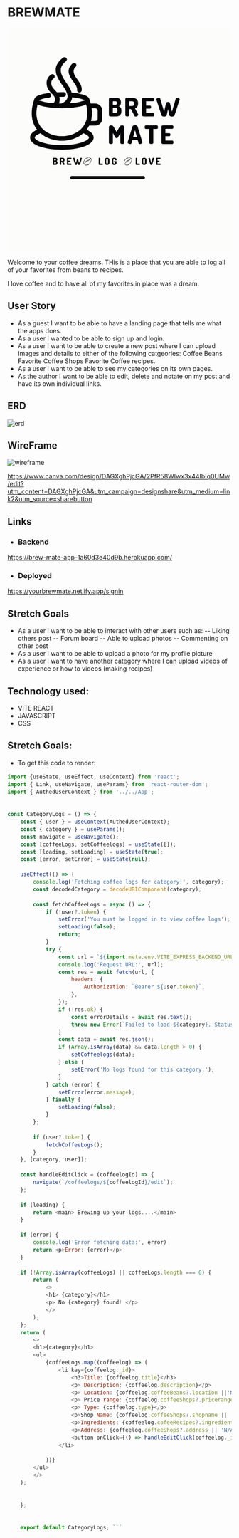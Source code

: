 # BREWMATE

![logo](image.png)

Welcome to your coffee dreams. THis is a place that you are able to log all of your favorites from beans to recipes.

I love coffee and to have all of my favorites in place was a dream. 

## User Story 
- As a guest I want to be able to have a landing page that tells me what the apps does. 
- As a user I wanted to be able to sign up and login.
- As a user I want to be able to create a new post where I can  upload images and details to either of the following catgeories: Coffee Beans  Favorite Coffee Shops Favorite Coffee recipes.
- As a user I want to be able to see my categories on its own pages. 
- As the author I want to be able to edit, delete and notate on my post and have its own individual links.


## ERD 
![erd](<Screenshot 2024-11-25 at 12.37.13 PM.png>)


## WireFrame

![wireframe](<Screenshot 2024-11-25 at 12.41.57 PM.png>)

https://www.canva.com/design/DAGXghPjcGA/2PfR58WIwx3x44IbIq0UMw/edit?utm_content=DAGXghPjcGA&utm_campaign=designshare&utm_medium=link2&utm_source=sharebutton



## Links

- ### Backend
https://brew-mate-app-1a60d3e40d9b.herokuapp.com/

- ### Deployed
https://yourbrewmate.netlify.app/signin


## Stretch Goals

- As a user I want to be able to interact with other users such as: 
--  Liking others post
--  Forum board
--  Able to upload photos
-- Commenting on other post 
- As a user I want to be able to upload a photo for my profile picture 
- As a user I want to have another category where I can upload videos of experience or how to videos (making recipes)


## Technology used: 
- VITE REACT 
- JAVASCRIPT
- CSS

## Stretch Goals:

- To get this code to render: 
```javascript
import {useState, useEffect, useContext} from 'react';
import { Link, useNavigate, useParams} from 'react-router-dom';
import { AuthedUserContext } from '../../App';

 
const CategoryLogs = () => {
    const { user } = useContext(AuthedUserContext);
    const { category } = useParams();
    const navigate = useNavigate();
    const [coffeeLogs, setCoffeelogs] = useState([]);
    const [loading, setLoading] = useState(true);
    const [error, setError] = useState(null);

    useEffect(() => {
        console.log('Fetching coffee logs for category:', category);
        const decodedCategory = decodeURIComponent(category);
    
        const fetchCoffeeLogs = async () => {
            if (!user?.token) {
                setError('You must be logged in to view coffee logs');
                setLoading(false);
                return;
            }
            try {
                const url = `${import.meta.env.VITE_EXPRESS_BACKEND_URL}/coffeelogs/${decodedCategory}`;
                console.log('Request URL:', url);
                const res = await fetch(url, {
                    headers: {
                        Authorization: `Bearer ${user.token}`,
                    },
                });
                if (!res.ok) {
                    const errorDetails = await res.text();
                    throw new Error(`Failed to load ${category}. Status: ${res.status}, Message: ${errorDetails}`)
                }
                const data = await res.json();
                if (Array.isArray(data) && data.length > 0) {
                    setCoffeelogs(data);
                } else {
                    setError('No logs found for this category.');
                }
            } catch (error) {
                setError(error.message);
            } finally {
                setLoading(false);
            }
        };
    
        if (user?.token) {
            fetchCoffeeLogs();
        }
    }, [category, user]);

    const handleEditClick = (coffeelogId) => {
        navigate(`/coffeelogs/${coffeelogId}/edit`);
    };

    if (loading) {
        return <main> Brewing up your logs....</main>
    }
    
    if (error) {
        console.log('Error fetching data:', error)
        return <p>Error: {error}</p>
    }

    if (!Array.isArray(coffeeLogs) || coffeeLogs.length === 0) {
        return (
            <>
            <h1> {category}</h1>
            <p> No {category} found! </p>
            </>
        );
    };
    return (
        <>
        <h1>{category}</h1>
        <ul>
            {coffeeLogs.map((coffeelog) => (
                <li key={coffeelog._id}>
                    <h3>Title: {coffeelog.title}</h3>
                    <p> Description: {coffeelog.description}</p>
                    <p> Location: {coffeelog.coffeeBeans?.location ||'N/A'}</p>
                    <p> Price range: {coffeelog.coffeeShops?.pricerange || 'N/A'}</p>
                    <p> Type: {coffeelog.type}</p>
                    <p>Shop Name: {coffeelog.coffeeShops?.shopname || 'N/a'}</p>
                    <p>Ingredients: {coffeelog.cofeeRecipes?.ingredients || 'N/A'}</p>
                    <p>Address: {coffeelog.coffeeShops?.address || 'N/A'}</p>
                    <button onClick={() => handleEditClick(coffeelog._id)}>Edit</button>
                </li>
              
            ))}
        </ul>
        </>
    );


    };


    export default CategoryLogs; ```








